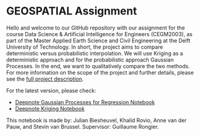 # GEOSPATIAL Assignment

Hello and welcome to our GitHub repository with our assignment for the course Data Science & Artificial Intelligence for Engineers (CEGM2003), as part of the Master Applied Earth Science and Civil Engineering at the Delft University of Technology. In short, the project aims to compare deterministic versus probabilistic interpolation. We will use Kriging as a deterministic approach and for the probabilistic approach Gaussian Processes. In the end, we want to qualitatively compare the two methods. For more information on the scope of the project and further details, please see the [full project description](https://surfdrive.surf.nl/files/index.php/s/HVIy8Y2Yg6mLorB/download?path=%2F&files=GEOSPATIAL__Exploring%20the%20effect%20of%20different%20formulations%20of%20Gaussian%20processes%20on%20spatial%20predictions.pdf).

For the latest version, please check:
- [Deepnote Gaussian Processes for Regression Notebook](https://deepnote.com/workspace/dsaie-f9a9a21d-da7c-4524-9b1f-d92bbdc298b0/project/DSAIE-43f1d11b-db76-4626-91af-712e5d84d518/notebook/Guassian%20Processes%20Project-2ed1a88916994fbeae79ac8ac111590d)
- [Deepnote Kriging Notebook](https://deepnote.com/workspace/dsaie-f9a9a21d-da7c-4524-9b1f-d92bbdc298b0/project/DSAIE-43f1d11b-db76-4626-91af-712e5d84d518/notebook/Kriging%20proces%20Project-044ca03408ae4978ab793819878bb519)

This notebook is made by: Julian Biesheuvel, Khalid Rovio, Anne van der Pauw, and Stevin van Brussel. Supervisor: Guillaume Rongier.
